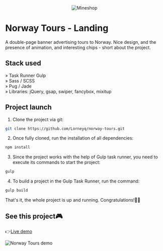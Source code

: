 <div align='center'><img src='https://i.imgur.com/CLo4JSp.jpg' alt='Mineshop'/></div>

# Norway Tours - Landing

A double-page banner advertising tours to Norway. Nice design, and the presence of animation, and interesting chips - short about the project.

## Stack used

» Task Runner Gulp\
» Sass / SCSS\
» Pug / Jade\
» Libraries: jQuery, gsap, swiper, fancybox, mixitup

## Project launch

1. Clone the project via git:

```bash
git clone https://github.com/Lorneyq/norway-tours.git
```

2. Once fully cloned, run the installation of all dependencies:

```bash
npm install
```

3. Since the project works with the help of Gulp task runner, you need to execute its commands to start the project:

```bash
gulp
```

4. To build a project in the Gulp Task Runner, run the command:

```bash
gulp build
```

That's it, the whole project is up and running. Congratulations!🎉🥳

## See this project🎮

👉[Live demo](http://norway-tours.vercel.app/)

![Norway Tours demo](https://lorneyq.vercel.app/_next/image?url=%2F_next%2Fstatic%2Fmedia%2Fnorway-tours.1612c9e6.jpg&w=1920&q=75)
